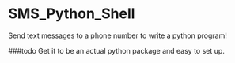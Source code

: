 SMS_Python_Shell
================

Send text messages to a phone number to write a python program!

###todo
Get it to be an actual python package and easy to set up.
